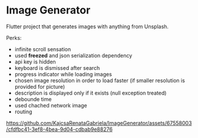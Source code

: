 # Image Generator

Flutter project that generates images with anything from Unsplash.

Perks:
* infinite scroll sensation
* used **freezed** and json serialization dependency
* api key is hidden
* keyboard is dismissed after search
* progress indicator while loading images
* chosen image resolution in order to load faster (if smaller resolution is provided for picture)
* description is displayed only if it exists (null exception treated)
* debounde time
* used chached network image
* routing

https://github.com/KajcsaRenataGabriela/ImageGenerator/assets/67558003/cfdfbc41-3ef8-4bea-9d04-cdbab9e88276



